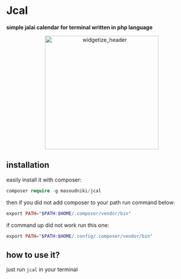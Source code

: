 # Jcal
**simple jalai calendar for terminal written in php language** 
<p align="center">
    <img width="300px" src="https://user-images.githubusercontent.com/25957697/126655631-4cd0f005-f9b1-42c0-9cb7-9bf83c6e3085.png" alt="widgetize_header"></img>
</p>

## installation 
easily install it with composer: 
```php 
composer require -g masoudniki/jcal
```
then if you did not add composer to your path run command below:
```php
export PATH="$PATH:$HOME/.composer/vendor/bin"
```
if command up did not work run this one:
```php 
export PATH="$PATH:$HOME/.config/.composer/vendor/bin"
```
## how to use it?
just run ```jcal``` in your terminal

